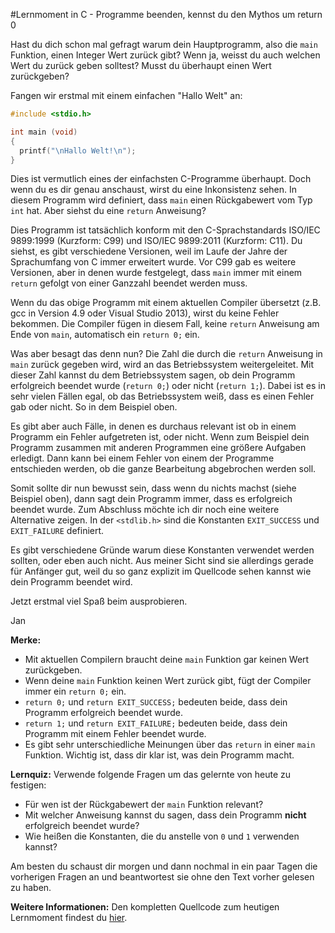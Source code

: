 #Lernmoment in C - Programme beenden, kennst du den Mythos um return 0

Hast du dich schon mal gefragt warum dein Hauptprogramm, also die `main` Funktion, einen Integer Wert zurück gibt? Wenn ja, weisst du auch welchen Wert du zurück geben solltest? Musst du überhaupt einen Wert zurückgeben?

Fangen wir erstmal mit einem einfachen "Hallo Welt" an:

```c
#include <stdio.h>

int main (void)
{
  printf("\nHallo Welt!\n");
}
```

Dies ist vermutlich eines der einfachsten C-Programme überhaupt. Doch wenn du es dir genau anschaust, wirst du eine Inkonsistenz sehen. In diesem Programm wird definiert, dass `main` einen Rückgabewert vom Typ `int` hat. Aber siehst du eine `return` Anweisung?

Dies Programm ist tatsächlich konform mit den C-Sprachstandards ISO/IEC 9899:1999 (Kurzform: C99) und ISO/IEC 9899:2011 (Kurzform: C11). Du siehst, es gibt verschiedene Versionen, weil im Laufe der Jahre der Sprachumfang von C immer erweitert wurde. Vor C99 gab es weitere Versionen, aber in denen wurde festgelegt, dass `main` immer mit einem `return` gefolgt von einer Ganzzahl beendet werden muss.

Wenn du das obige Programm mit einem aktuellen Compiler übersetzt (z.B. gcc in Version 4.9 oder Visual Studio 2013), wirst du keine Fehler bekommen. Die Compiler fügen in diesem Fall, keine `return` Anweisung am Ende von `main`, automatisch ein `return 0;` ein.

Was aber besagt das denn nun? Die Zahl die durch die `return` Anweisung in `main` zurück gegeben wird, wird an das Betriebssystem weitergeleitet. Mit dieser Zahl kannst du dem Betriebssystem sagen, ob dein Programm erfolgreich beendet wurde (`return 0;`) oder nicht (`return 1;`). Dabei ist es in sehr vielen Fällen egal, ob das Betriebssystem weiß, dass es einen Fehler gab oder nicht. So in dem Beispiel oben.

Es gibt aber auch Fälle, in denen es durchaus relevant ist ob in einem Programm ein Fehler aufgetreten ist, oder nicht. Wenn zum Beispiel dein Programm zusammen mit anderen Programmen eine größere Aufgaben erledigt. Dann kann bei einem Fehler von einem der Programme entschieden werden, ob die ganze Bearbeitung abgebrochen werden soll.

Somit sollte dir nun bewusst sein, dass wenn du nichts machst (siehe Beispiel oben), dann sagt dein Programm immer, dass es erfolgreich beendet wurde. Zum Abschluss möchte ich dir noch eine weitere Alternative zeigen. In der `<stdlib.h>` sind die Konstanten `EXIT_SUCCESS` und `EXIT_FAILURE` definiert. 

Es gibt verschiedene Gründe warum diese Konstanten verwendet werden sollten, oder eben auch nicht. Aus meiner Sicht sind sie allerdings gerade für Anfänger gut, weil du so ganz explizit im Quellcode sehen kannst wie dein Programm beendet wird.

Jetzt erstmal viel Spaß beim ausprobieren.

Jan

**Merke:**

-	Mit aktuellen Compilern braucht deine `main` Funktion gar keinen Wert zurückgeben.
-	Wenn deine `main` Funktion keinen Wert zurück gibt, fügt der Compiler immer ein `return 0;` ein.
-	`return 0;` und `return EXIT_SUCCESS;` bedeuten beide, dass dein Programm erfolgreich beendet wurde.
-	`return 1;` und `return EXIT_FAILURE;` bedeuten beide, dass dein Programm mit einem Fehler beendet wurde.
-	Es gibt sehr unterschiedliche Meinungen über das `return` in einer `main` Funktion. Wichtig ist, dass dir klar ist, was dein Programm macht.

**Lernquiz:** Verwende folgende Fragen um das gelernte von heute zu festigen:

-	Für wen ist der Rückgabewert der `main` Funktion relevant?
-	Mit welcher Anweisung kannst du sagen, dass dein Programm **nicht** erfolgreich beendet wurde?
-	Wie heißen die Konstanten, die du anstelle von `0` und `1` verwenden kannst?

Am besten du schaust dir morgen und dann nochmal in ein paar Tagen die vorherigen Fragen an und beantwortest sie ohne den Text vorher gelesen zu haben.

**Weitere Informationen:** Den kompletten Quellcode zum heutigen Lernmoment findest du [hier](https://github.com/inginform/lernmomente/tree/master/C_ProgrammBeenden). 
